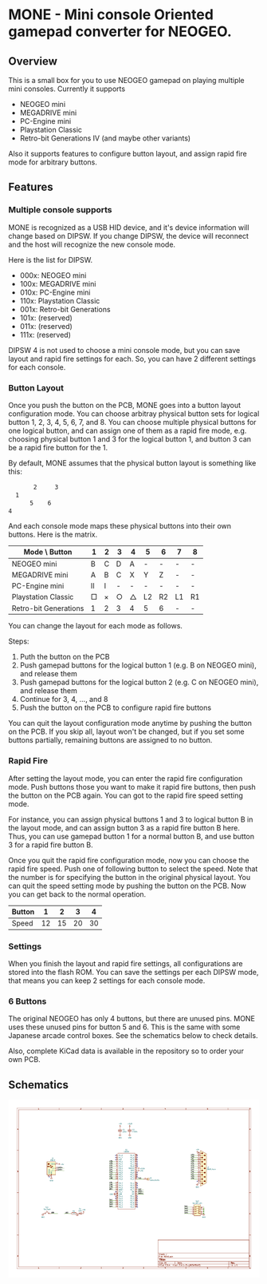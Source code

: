 # MONE - Mini console Oriented gamepad converter for NEOGEO.

## Overview

This is a small box for you to use NEOGEO gamepad on playing multiple mini consoles.
Currently it supports

- NEOGEO mini
- MEGADRIVE mini
- PC-Engine mini
- Playstation Classic
- Retro-bit Generations IV (and maybe other variants)

Also it supports features to configure button layout, and assign rapid fire mode for arbitrary buttons.

## Features

### Multiple console supports

MONE is recognized as a USB HID device, and it's device information will change based on DIPSW.
If you change DIPSW, the device will reconnect and the host will recognize the new console mode.

Here is the list for DIPSW.

- 000x: NEOGEO mini
- 100x: MEGADRIVE mini
- 010x: PC-Engine mini
- 110x: Playstation Classic
- 001x: Retro-bit Generations
- 101x: (reserved)
- 011x: (reserved)
- 111x: (reserved)

DIPSW 4 is not used to choose a mini console mode, but you can save layout and rapid fire settings for each.
So, you can have 2 different settings for each console.

### Button Layout

Once you push the button on the PCB, MONE goes into a button layout configuration mode. You can choose arbitray physical button sets for logical button 1, 2, 3, 4, 5, 6, 7, and 8. You can choose multiple physical buttons for one logical button, and can assign one of them as a rapid fire mode, e.g. choosing physical button 1 and 3 for the logical button 1, and button 3 can be a rapid fire button for the 1.

By default, MONE assumes that the physical button layout is something like this:

```
       2     3
  1
      5    6
4
```

And each console mode maps these physical buttons into their own buttons.
Here is the matrix.

| Mode \ Button         | 1 | 2 | 3 | 4 | 5 | 6 | 7 | 8 |
|-----------------------|---|---|---|---|---|---|---|---|
| NEOGEO mini           | B | C | D | A | - | - | - | - |
| MEGADRIVE mini        | A | B | C | X | Y | Z | - | - |
| PC-Engine mini        | II| I | - | - | - | - | - | - |
| Playstation Classic   | □ | × | ○ | △ |L2 |R2 |L1 |R1 |
| Retro-bit Generations | 1 | 2 | 3 | 4 | 5 | 6 | - | - |

You can change the layout for each mode as follows.

Steps:

1. Puth the button on the PCB
2. Push gamepad buttons for the logical button 1 (e.g. B on NEOGEO mini), and release them
3. Push gamepad buttons for the logical button 2 (e.g. C on NEOGEO mini), and release them
4. Continue for 3, 4, ..., and 8
5. Push the button on the PCB to configure rapid fire buttons

You can quit the layout configuration mode anytime by pushing the button on the PCB.
If you skip all, layout won't be changed, but if you set some buttons partially, remaining buttons are assigned to no button.

### Rapid Fire

After setting the layout mode, you can enter the rapid fire configuration mode.
Push buttons those you want to make it rapid fire buttons, then push the button on the PCB again.
You can got to the rapid fire speed setting mode.

For instance, you can assign physical buttons 1 and 3 to logical button B in the layout mode, and can assign button 3 as a rapid fire button B here. Thus, you can use gamepad button 1 for a normal button B, and use button 3 for a rapid fire button B.

Once you quit the rapid fire configuration mode, now you can choose the rapid fire speed.
Push one of following button to select the speed. Note that the number is for specifying the button in the original physical layout. You can quit the speed setting mode by pushing the button on the PCB. Now you can get back to the normal operation.

| Button |  1 |  2 |  3 |  4 |
|--------|----|----|----|----|
| Speed  | 12 | 15 | 20 | 30 |

### Settings

When you finish the layout and rapid fire settings, all configurations are stored into the flash ROM.
You can save the settings per each DIPSW mode, that means you can keep 2 settings for each console mode.

### 6 Buttons

The original NEOGEO has only 4 buttons, but there are unused pins. MONE uses these unused pins for button 5 and 6.
This is the same with some Japanese arcade control boxes. See the schematics below to check details.

Also, complete KiCad data is available in the repository so to order your own PCB.

## Schematics
![schematics](schematics.png)
